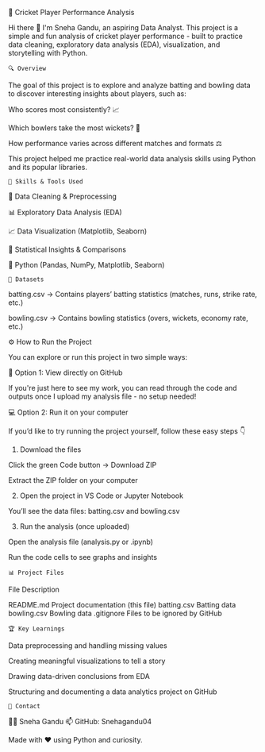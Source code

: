 🏏 Cricket Player Performance Analysis

Hi there 👋 I'm Sneha Gandu, an aspiring Data Analyst.
This project is a simple and fun analysis of cricket player performance - built to practice data cleaning, exploratory data analysis (EDA), visualization, and storytelling with Python.



    🔍 Overview

The goal of this project is to explore and analyze batting and bowling data to discover interesting insights about players, such as:

Who scores most consistently? 📈

Which bowlers take the most wickets? 🎯

How performance varies across different matches and formats ⚖

This project helped me practice real-world data analysis skills using Python and its popular libraries.



    🧰 Skills & Tools Used

🧹 Data Cleaning & Preprocessing

📊 Exploratory Data Analysis (EDA)

📈 Data Visualization (Matplotlib, Seaborn)

🧮 Statistical Insights & Comparisons

🐍 Python (Pandas, NumPy, Matplotlib, Seaborn)



    📂 Datasets

batting.csv → Contains players’ batting statistics (matches, runs, strike rate, etc.)

bowling.csv → Contains bowling statistics (overs, wickets, economy rate, etc.)


   ⚙ How to Run the Project

You can explore or run this project in two simple ways:

🧠 Option 1: View directly on GitHub

If you're just here to see my work, you can read through the code and outputs once I upload my analysis file - no setup needed!



💻 Option 2: Run it on your computer

If you’d like to try running the project yourself, follow these easy steps 👇

1. Download the files

Click the green Code button → Download ZIP

Extract the ZIP folder on your computer



2. Open the project in VS Code or Jupyter Notebook

You’ll see the data files: batting.csv and bowling.csv



3. Run the analysis (once uploaded)

Open the analysis file (analysis.py or .ipynb)

Run the code cells to see graphs and insights



    📊 Project Files

File	Description

README.md	Project documentation (this file)
batting.csv	Batting data
bowling.csv	Bowling data
.gitignore	Files to be ignored by GitHub



    🏆 Key Learnings

Data preprocessing and handling missing values

Creating meaningful visualizations to tell a story

Drawing data-driven conclusions from EDA

Structuring and documenting a data analytics project on GitHub


    💬 Contact

👩‍💻 Sneha Gandu
📫 GitHub: Snehagandu04

Made with ❤ using Python and curiosity.

